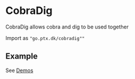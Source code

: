 # CobraDig

CobraDig allows cobra and dig to be used together

Import as `"go.ptx.dk/cobradig""`

## Example

See [Demos](demos/)

